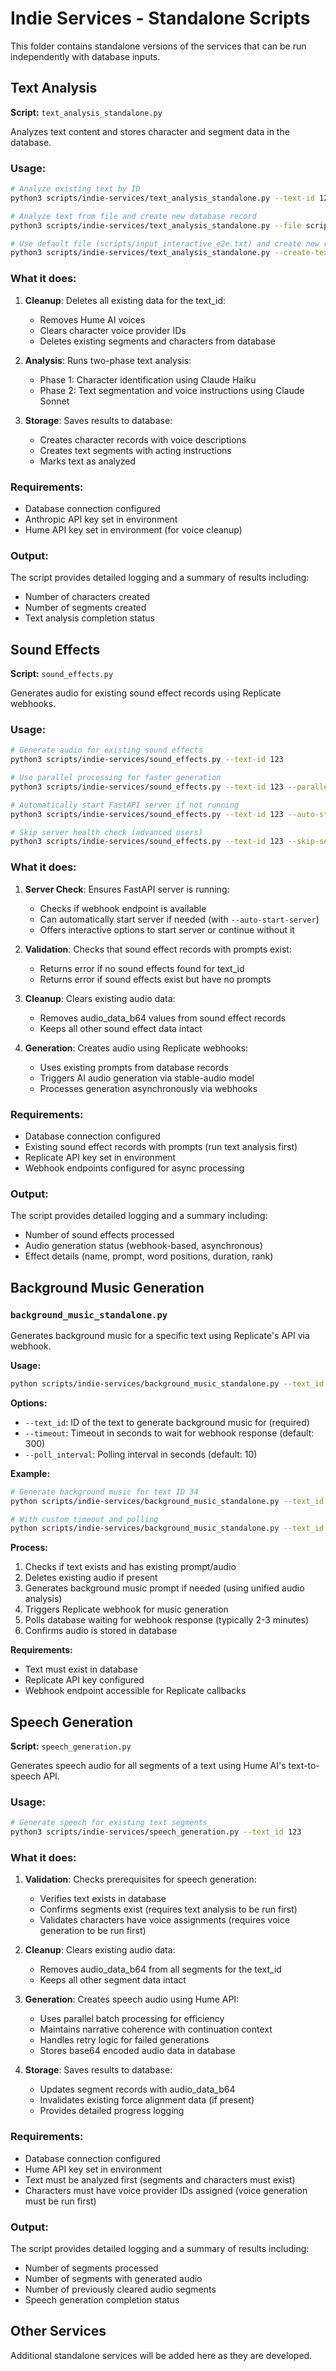 # Indie Services - Standalone Scripts

This folder contains standalone versions of the services that can be run independently with database inputs.

## Text Analysis

**Script:** `text_analysis_standalone.py`

Analyzes text content and stores character and segment data in the database.

### Usage:

```bash
# Analyze existing text by ID
python3 scripts/indie-services/text_analysis_standalone.py --text-id 123

# Analyze text from file and create new database record
python3 scripts/indie-services/text_analysis_standalone.py --file scripts/input_interactive_e2e.txt --create-text

# Use default file (scripts/input_interactive_e2e.txt) and create new record
python3 scripts/indie-services/text_analysis_standalone.py --create-text
```

### What it does:
1. **Cleanup**: Deletes all existing data for the text_id:
   - Removes Hume AI voices 
   - Clears character voice provider IDs
   - Deletes existing segments and characters from database

2. **Analysis**: Runs two-phase text analysis:
   - Phase 1: Character identification using Claude Haiku
   - Phase 2: Text segmentation and voice instructions using Claude Sonnet

3. **Storage**: Saves results to database:
   - Creates character records with voice descriptions
   - Creates text segments with acting instructions
   - Marks text as analyzed

### Requirements:
- Database connection configured
- Anthropic API key set in environment
- Hume API key set in environment (for voice cleanup)

### Output:
The script provides detailed logging and a summary of results including:
- Number of characters created
- Number of segments created
- Text analysis completion status

## Sound Effects

**Script:** `sound_effects.py`

Generates audio for existing sound effect records using Replicate webhooks.

### Usage:

```bash
# Generate audio for existing sound effects 
python3 scripts/indie-services/sound_effects.py --text-id 123

# Use parallel processing for faster generation
python3 scripts/indie-services/sound_effects.py --text-id 123 --parallel

# Automatically start FastAPI server if not running
python3 scripts/indie-services/sound_effects.py --text-id 123 --auto-start-server

# Skip server health check (advanced users)
python3 scripts/indie-services/sound_effects.py --text-id 123 --skip-server-check
```

### What it does:
1. **Server Check**: Ensures FastAPI server is running:
   - Checks if webhook endpoint is available
   - Can automatically start server if needed (with `--auto-start-server`)
   - Offers interactive options to start server or continue without it

2. **Validation**: Checks that sound effect records with prompts exist:
   - Returns error if no sound effects found for text_id
   - Returns error if sound effects exist but have no prompts

3. **Cleanup**: Clears existing audio data:
   - Removes audio_data_b64 values from sound effect records
   - Keeps all other sound effect data intact

4. **Generation**: Creates audio using Replicate webhooks:
   - Uses existing prompts from database records
   - Triggers AI audio generation via stable-audio model
   - Processes generation asynchronously via webhooks

### Requirements:
- Database connection configured
- Existing sound effect records with prompts (run text analysis first)
- Replicate API key set in environment
- Webhook endpoints configured for async processing

### Output:
The script provides detailed logging and a summary including:
- Number of sound effects processed
- Audio generation status (webhook-based, asynchronous)
- Effect details (name, prompt, word positions, duration, rank)

## Background Music Generation

### `background_music_standalone.py`

Generates background music for a specific text using Replicate's API via webhook.

**Usage:**
```bash
python scripts/indie-services/background_music_standalone.py --text_id <ID>
```

**Options:**
- `--text_id`: ID of the text to generate background music for (required)
- `--timeout`: Timeout in seconds to wait for webhook response (default: 300)
- `--poll_interval`: Polling interval in seconds (default: 10)

**Example:**
```bash
# Generate background music for text ID 34
python scripts/indie-services/background_music_standalone.py --text_id 34

# With custom timeout and polling
python scripts/indie-services/background_music_standalone.py --text_id 34 --timeout 600 --poll_interval 15
```

**Process:**
1. Checks if text exists and has existing prompt/audio
2. Deletes existing audio if present
3. Generates background music prompt if needed (using unified audio analysis)
4. Triggers Replicate webhook for music generation
5. Polls database waiting for webhook response (typically 2-3 minutes)
6. Confirms audio is stored in database

**Requirements:**
- Text must exist in database
- Replicate API key configured
- Webhook endpoint accessible for Replicate callbacks

## Speech Generation

**Script:** `speech_generation.py`

Generates speech audio for all segments of a text using Hume AI's text-to-speech API.

### Usage:

```bash
# Generate speech for existing text segments
python3 scripts/indie-services/speech_generation.py --text_id 123
```

### What it does:
1. **Validation**: Checks prerequisites for speech generation:
   - Verifies text exists in database
   - Confirms segments exist (requires text analysis to be run first)
   - Validates characters have voice assignments (requires voice generation to be run first)

2. **Cleanup**: Clears existing audio data:
   - Removes audio_data_b64 from all segments for the text_id
   - Keeps all other segment data intact

3. **Generation**: Creates speech audio using Hume API:
   - Uses parallel batch processing for efficiency
   - Maintains narrative coherence with continuation context
   - Handles retry logic for failed generations
   - Stores base64 encoded audio data in database

4. **Storage**: Saves results to database:
   - Updates segment records with audio_data_b64
   - Invalidates existing force alignment data (if present)
   - Provides detailed progress logging

### Requirements:
- Database connection configured
- Hume API key set in environment
- Text must be analyzed first (segments and characters must exist)
- Characters must have voice provider IDs assigned (voice generation must be run first)

### Output:
The script provides detailed logging and a summary of results including:
- Number of segments processed
- Number of segments with generated audio
- Number of previously cleared audio segments
- Speech generation completion status

## Other Services

Additional standalone services will be added here as they are developed. 